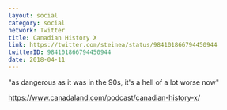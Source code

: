 ```yaml
---
layout: social
category: social
network: Twitter
title: Canadian History X
link: https://twitter.com/steinea/status/984101866794450944
twitterID: 984101866794450944
date: 2018-04-11
---
```


"as dangerous as it was in the 90s, it's a hell of a lot worse now"

<https://www.canadaland.com/podcast/canadian-history-x/>
